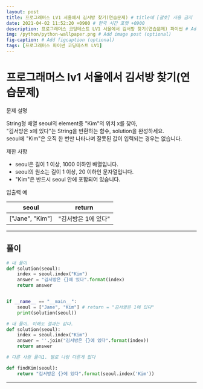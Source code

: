 ```yaml
---
layout: post
title: 프로그래머스 LV1 서울에서 김서방 찾기(연습문제) # title에 [괄호] 사용 금지
date: 2021-04-02 11:52:20 +0900 # 한국 시간 포맷 +0900
description: 프로그래머스 코딩테스트 LV1 서울에서 김서방 찾기(연습문제) 파이썬 # Add post description (optional)
img: /python/python-wallpaper.png # Add image post (optional)
fig-caption: # Add figcaption (optional)
tags: [프로그래머스 파이썬 코딩테스트 LV1]
---
```


# 프로그래머스 lv1 서울에서 김서방 찾기(연습문제)


문제 설명<br>

String형 배열 seoul의 element중 "Kim"의 위치 x를 찾아, <br>
"김서방은 x에 있다"는 String을 반환하는 함수, solution을 완성하세요. <br>
seoul에 "Kim"은 오직 한 번만 나타나며 잘못된 값이 입력되는 경우는 없습니다.<br>

제한 사항<br>

* seoul은 길이 1 이상, 1000 이하인 배열입니다.<br>
* seoul의 원소는 길이 1 이상, 20 이하인 문자열입니다.<br>
* "Kim"은 반드시 seoul 안에 포함되어 있습니다.<br>

입출력 예

|seoul|return|
|:---:|:---:|
|["Jane", "Kim"]|"김서방은 1에 있다"|

---

## 풀이

```python
# 내 풀이
def solution(seoul):
    index = seoul.index("Kim") 
    answer = "김서방은 {}에 있다".format(index)
    return answer


if __name__ == "__main__":
    seoul = ["Jane", "Kim"] # return = "김서방은 1에 있다"
    print(solution(seoul))
```


```python
# 내 풀이. 이래도 결과는 같다. 
def solution(seoul):
    index = seoul.index("Kim") 
    answer = ''.join("김서방은 {}에 있다".format(index))
    return answer
```

```python
# 다른 사람 풀이1. 별로 나랑 다른게 없다

def findKim(seoul):
    return "김서방은 {}에 있다".format(seoul.index('Kim'))
```

---